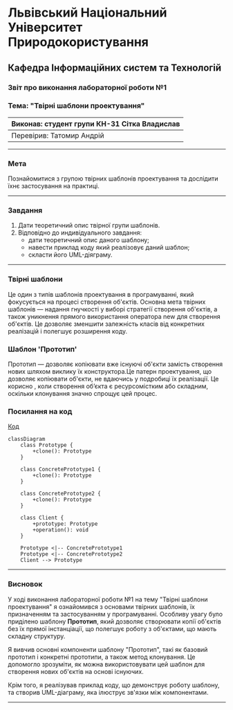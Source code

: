 
# Львівський Національний Університет Природокористування
## Кафедра Інформаційних систем та Технологій

### Звіт про виконання лабораторної роботи №1
### Тема: "Твірні шаблони проектування"

| Виконав: студент групи КН-31 Сітка Владислав |  
| ------------------------------------------ |  
| Перевірив: Татомир Андрій                  |  

---

### Мета
Познайомитися з групою твірних шаблонів проектування та дослідити їхнє застосування на практиці.

---

### Завдання

1. Дати теоретичний опис твірної групи шаблонів.
2. Відповідно до индивідуального завдання:
    - дати теоретичний опис даного шаблону;
    - навести приклад коду який реалізовує даний шаблон;
    - скласти його UML-діяграму.

---

### Твірні шаблони

Це один з типів шаблонів проектування в програмуванні, який фокусується на процесі створення об'єктів. Основна мета твірних шаблонів — надання гнучкості у виборі стратегії створення об'єктів, а також уникнення прямого використання оператора new для створення об'єктів. Це дозволяє зменшити залежність класів від конкретних реалізацій і полегшує розширення коду.

### Шаблон 'Прототип'

Прототип — дозволяє копіювати вже існуючі об'єкти замість створення нових шляхом виклику їх конструктора.Це патерн проектування, що дозволяє копіювати об'єкти, не вдаючись у подробиці їх реалізації. Це корисно , коли створення об’єкта є ресурсомістким або складним, оскільки клонування значно спрощує цей процес.

### Посилання на код

[Код](Prototype.py)


```mermaid
classDiagram
    class Prototype {
        +clone(): Prototype
    }

    class ConcretePrototype1 {
        +clone(): Prototype
    }
    
    class ConcretePrototype2 {
        +clone(): Prototype
    }

    class Client {
        +prototype: Prototype
        +operation(): void
    }

    Prototype <|-- ConcretePrototype1
    Prototype <|-- ConcretePrototype2
    Client --> Prototype

```
---

### Висновок

У ході виконання лабораторної роботи №1 на тему "Твірні шаблони проектування" я ознайомився з основами твірних шаблонів, їх призначенням та застосуванням у програмуванні. Особливу увагу було приділено шаблону **Прототип**, який дозволяє створювати копії об'єктів без їх прямої інстанціації, що полегшує роботу з об'єктами, що мають складну структуру.

Я вивчив основні компоненти шаблону "Прототип", такі як базовий прототип і конкретні прототипи, а також метод клонування. Це допомогло зрозуміти, як можна використовувати цей шаблон для створення нових об'єктів на основі існуючих.

Крім того, я реалізував приклад коду, що демонструє роботу шаблону, та створив UML-діаграму, яка ілюструє зв'язки між компонентами.

---


